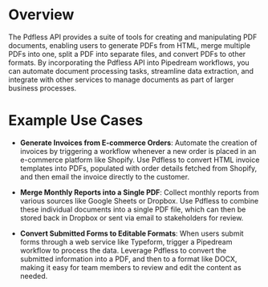 # Overview

The Pdfless API provides a suite of tools for creating and manipulating PDF documents, enabling users to generate PDFs from HTML, merge multiple PDFs into one, split a PDF into separate files, and convert PDFs to other formats. By incorporating the Pdfless API into Pipedream workflows, you can automate document processing tasks, streamline data extraction, and integrate with other services to manage documents as part of larger business processes.

# Example Use Cases

- **Generate Invoices from E-commerce Orders**: Automate the creation of invoices by triggering a workflow whenever a new order is placed in an e-commerce platform like Shopify. Use Pdfless to convert HTML invoice templates into PDFs, populated with order details fetched from Shopify, and then email the invoice directly to the customer.

- **Merge Monthly Reports into a Single PDF**: Collect monthly reports from various sources like Google Sheets or Dropbox. Use Pdfless to combine these individual documents into a single PDF file, which can then be stored back in Dropbox or sent via email to stakeholders for review.

- **Convert Submitted Forms to Editable Formats**: When users submit forms through a web service like Typeform, trigger a Pipedream workflow to process the data. Leverage Pdfless to convert the submitted information into a PDF, and then to a format like DOCX, making it easy for team members to review and edit the content as needed.

